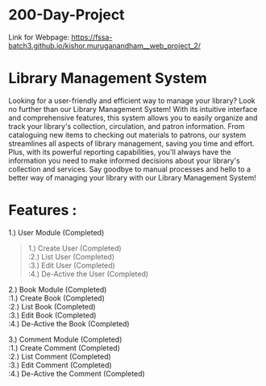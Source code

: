 # 200-Day-Project
Link for Webpage: https://fssa-batch3.github.io/kishor.muruganandham__web_project_2/

# Library Management System
Looking for a user-friendly and efficient way to manage your library? Look no further than our Library Management System! With its intuitive interface and comprehensive features, this system allows you to easily organize and track your library's collection, circulation, and patron information. From cataloguing new items to checking out materials to patrons, our system streamlines all aspects of library management, saving you time and effort. Plus, with its powerful reporting capabilities, you'll always have the information you need to make informed decisions about your library's collection and services. Say goodbye to manual processes and hello to a better way of managing your library with our Library Management System!


# Features :


1.) User Module (Completed) <br>
> 1.) Create User (Completed) <br>
:2.) List User (Completed) <br>
:3.) Edit User (Completed) <br>
:4.) De-Active the User (Completed) <br>

2.) Book Module (Completed) <br>
:1.) Create Book (Completed) <br>
:2.) List Book (Completed) <br>
:3.) Edit Book (Completed) <br>
:4.) De-Active the Book (Completed) <br>
    
3.) Comment Module (Completed) <br>
:1.) Create Comment (Completed) <br>
:2.) List Comment (Completed) <br>
:3.) Edit Comment (Completed) <br>
:4.) De-Active the Comment (Completed) <br>
